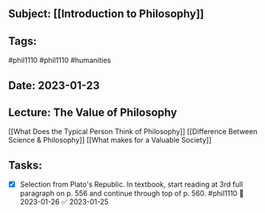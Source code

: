 ## Subject: [[Introduction to Philosophy]]
## Tags:
#phil1110 #phil1110 #humanities 
## Date: 2023-01-23
## Lecture: The Value of Philosophy

[[What Does the Typical Person Think of Philosophy]]
[[Difference Between Science & Philosophy]]
[[What makes for a Valuable Society]]

## Tasks:
- [x] Selection from Plato's Republic. In textbook, start reading at 3rd full paragraph on p. 556 and continue through top of p. 560. #phil1110 📅 2023-01-26 ✅ 2023-01-25
